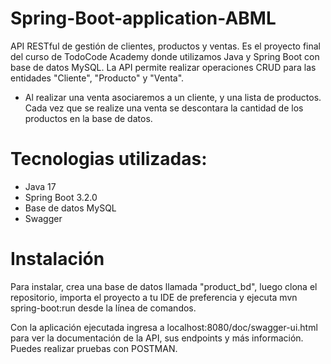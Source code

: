 # Spring-Boot-application-ABML
API RESTful de gestión de clientes, productos y ventas. Es el proyecto final del curso de TodoCode Academy
donde utilizamos Java y Spring Boot con base de datos MySQL. La API permite realizar operaciones CRUD para las entidades "Cliente",
"Producto" y "Venta".
* Al realizar una venta asociaremos a un cliente, y una lista de productos. Cada vez que se realize una venta se descontara la cantidad de los productos
en la base de datos.

# Tecnologias utilizadas:
* Java 17
* Spring Boot 3.2.0
* Base de datos MySQL
* Swagger

# Instalación
Para instalar, crea una base de datos llamada "product_bd", luego clona el repositorio, importa el proyecto a tu IDE de preferencia
y ejecuta mvn spring-boot:run desde la línea de comandos.

Con la aplicación ejecutada ingresa a localhost:8080/doc/swagger-ui.html para ver la documentación de la API, sus endpoints y más información.
Puedes realizar pruebas con POSTMAN.
